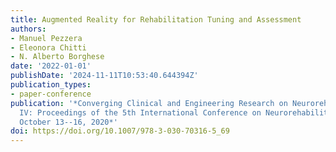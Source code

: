 ```yaml
---
title: Augmented Reality for Rehabilitation Tuning and Assessment
authors:
- Manuel Pezzera
- Eleonora Chitti
- N. Alberto Borghese
date: '2022-01-01'
publishDate: '2024-11-11T10:53:40.644394Z'
publication_types:
- paper-conference
publication: '*Converging Clinical and Engineering Research on Neurorehabilitation
  IV: Proceedings of the 5th International Conference on Neurorehabilitation (ICNR2020),
  October 13--16, 2020*'
doi: https://doi.org/10.1007/978-3-030-70316-5_69
---
```

